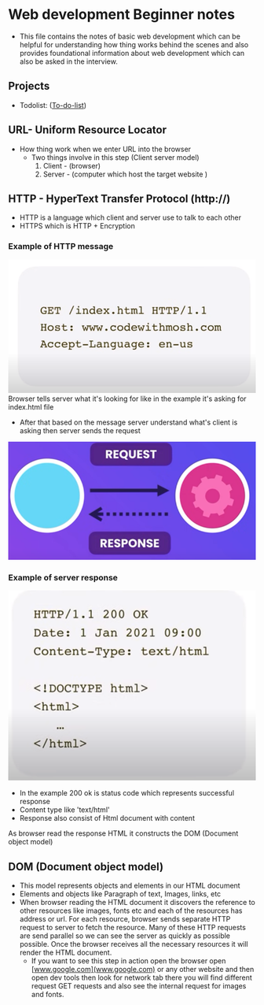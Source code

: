 # Web development Beginner notes

- This file contains the notes of basic web development which can be helpful for understanding how thing works behind the scenes and also provides foundational information about web development which can also be asked in the interview.

## Projects
- Todolist: ([To-do-list](https://to-do-list-iota-self.vercel.app/))

## URL- Uniform Resource Locator

- How thing work when we enter URL into the browser
  - Two things involve in this step (Client server model)
      1. Client - (browser)
      2. Server - (computer which host the target website )

## HTTP - HyperText Transfer Protocol (http://)

- HTTP is a language which client and server use to talk to each other
- HTTPS which is HTTP + Encryption

### Example of HTTP message

![Message image](./Images/http_message.png)
Browser tells server what it's looking for like in the example it's asking for index.html file

- After that based on the message server understand what's client is asking then server sends the request

![request and response image](./Images/req-res.png)

### Example of server response

![Server Response](./Images/server-response.png)

- In the example 200 ok is status code which represents successful response
- Content type like 'text/html'
- Response also consist of Html document with content

As browser read the response HTML it constructs the DOM (Document object model)

## DOM (Document object model)

- This model represents objects and elements in our HTML document
- Elements and objects like Paragraph of text, Images, links, etc
- When browser reading the HTML document it discovers the reference to other resources like images, fonts etc and each of the resources has address or url. For each resource, browser sends separate HTTP request to server to fetch the resource. Many of these HTTP requests are send parallel so we can see the server as quickly as possible possible. Once the browser receives all the necessary resources it will render the HTML document.
  - If you want to see this step in action open the browser open [www.google.com](www.google.com) or any other website and then open dev tools then look for network tab there you will find different request GET requests and also see the internal request for images and fonts.
